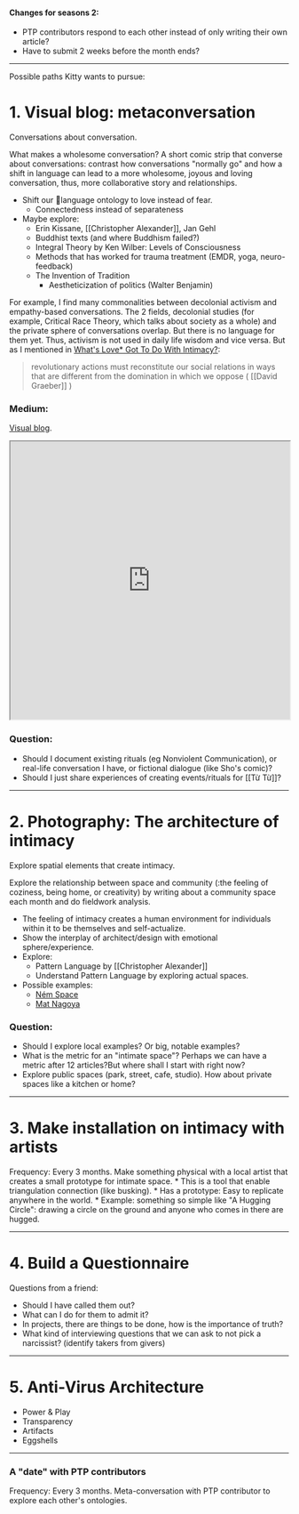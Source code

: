 
#### Changes for seasons 2:
* PTP contributors respond to each other instead of only writing their own article?
* Have to submit 2 weeks before the month ends?

-----
Possible paths Kitty wants to pursue:



# 1. Visual blog: metaconversation
Conversations about conversation.

What makes a wholesome conversation?
A short comic strip that converse about conversations: contrast how conversations "normally go" and how a shift in language can lead to a more wholesome, joyous and loving conversation, thus, more collaborative story and relationships.

* Shift our language ontology to love instead of fear.
	* Connectedness instead of separateness
* Maybe explore:
	* Erin Kissane, [[Christopher Alexander]], Jan Gehl 
	* Buddhist texts (and where Buddhism failed?)
	* Integral Theory by Ken Wilber: Levels of Consciousness
	* Methods that has worked for trauma treatment (EMDR, yoga, neuro-feedback) 
	* The Invention of Tradition 
		* Aestheticization of politics (Walter Benjamin)

For example, I find many commonalities between decolonial activism and empathy-based conversations. The 2 fields, decolonial studies (for example, Critical Race Theory, which talks about society as a whole) and the private sphere of conversations overlap. But there is no language for them yet. Thus, activism is not used in daily life wisdom and vice versa. But as I mentioned in [What's Love* Got To Do With Intimacy?](https://ptp.voyage/journal/12/#whatslovegottodowithit):

> revolutionary actions must reconstitute our social relations in ways that are different from the domination in which we oppose ( [[David Graeber]] )

### Medium:
[Visual blog](https://open.substack.com/pub/tutuhouse/p/how-to-hug?r=3h3eub&utm_campaign=post&utm_medium=web).

<iframe src="https://tutuhouse.substack.com/p/how-to-hug" style="width:100%; height:500px;overflow:auto;"></iframe>

### Question:
* Should I document existing rituals (eg Nonviolent Communication), or real-life conversation I have, or fictional dialogue (like Sho's comic)?
* Should I just share experiences of creating events/rituals for [[Từ Từ]]?

----
# 2. Photography: The architecture of intimacy
Explore spatial elements that create intimacy.

Explore the relationship between space and community (:the feeling of coziness, being home, or creativity) by writing about a community space each month and do fieldwork analysis.

* The feeling of intimacy creates a human environment for individuals within it to be themselves and self-actualize.
* Show the interplay of architect/design with emotional sphere/experience.
* Explore:
	* Pattern Language by [[Christopher Alexander]]
	* Understand Pattern Language by exploring actual spaces. 
* Possible examples:
	* [Ném Space](https://www.instagram.com/nem.space/)
	* [Mat Nagoya](https://www.mat-nagoya.jp/)

### Question:
* Should I explore local examples? Or big, notable examples?
* What is the metric for an "intimate space"? Perhaps we can have a metric after 12 articles?But where shall I start with right now?
* Explore public spaces (park, street, cafe, studio). How about private spaces like a kitchen or home?

----
# 3. Make installation on intimacy with artists

Frequency: Every 3 months.
Make something physical with a local artist that creates a small prototype for intimate space.
	* This is a tool that enable triangulation connection (like busking).
	* Has a prototype: Easy to replicate anywhere in the world.
	* Example: something so simple like "A Hugging Circle": drawing a circle on the ground and anyone who comes in there are hugged.

----
# 4. Build a Questionnaire

Questions from a friend:
* Should I have called them out?
* What can I do for them to admit it?
* In projects, there are things to be done, how is the importance of truth?
* What kind of interviewing questions that we can ask to not pick a narcissist? (identify takers from givers)

----
# 5. Anti-Virus Architecture

* Power & Play
* Transparency
* Artifacts
* Eggshells

----
### A "date" with PTP contributors

Frequency: Every 3 months.
Meta-conversation with PTP contributor to explore each other's ontologies.
